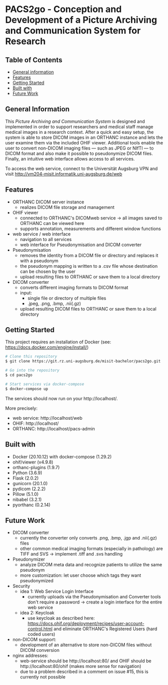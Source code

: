# PACS2go - Conception and Development of a Picture Archiving and Communication System for Research

## Table of Contents

- [General information](#general-information)
- [Features](#features)
- [Getting Started](#getting-started)
- [Built with](#built-with)
- [Future Work](#future-work)



## General Information

This *Picture Archiving and Communication System* is designed and implemented in order to support researchers and medical staff manage medical images in a research context. After a quick and easy setup, the system is able to store DICOM images in an ORTHANC instance and lets the user examine them via the included OHIF viewer. Additional tools enable the user to convert non-DICOM imaging files &mdash; such as JPEG or NIfTI &mdash; to DICOM format and also make it possible to pseudonymize DICOM files. Finally, an intuitive web interface allows access to all services.

To access the web service, connect to the Universität Augsburg VPN and visit http://vm204-misit.informatik.uni-augsburg.de/web  



## Features


- ORTHANC DICOM server instance 
  - realizes DICOM file storage and management
- OHIF viewer
  - connected to ORTHANC's DICOMweb service &rarr; all images saved to ORTHANC can be viewed here
  - supports annotation, measurements and different window functions
- web service / web interface
  - navigation to all services
  - web interface for Pseudonymisation and DICOM converter
- Pseudonymisation
  - removes the identity from a DICOM file or directory and replaces it with a pseudonym
  - the pseudonym mapping is written to a .csv file whose destination can be chosen by the user
  - upload resulting files to ORTHANC or save them to a local directory
- DICOM converter
  - converts different imaging formats to DICOM format
  - input: 
    - single file or directory of multiple files
    - .jpeg, .png, .bmp, .nii(.gz)
  - upload resulting DICOM files to ORTHANC or save them to a local directory



## Getting Started

This project requires an installation of Docker (see: https://docs.docker.com/engine/install/)

```bash
# Clone this repository
$ git clone https://git.rz.uni-augsburg.de/misit-bachelor/pacs2go.git

# Go into the repository
$ cd pacs2go

# Start services via docker-compose
$ docker-compose up
```

The services should now run on your http://localhost/.

More precisely:

- web service: http://localhost/web
- OHIF: http://localhost/
- ORTHANC: http://localhost/pacs-admin 




## Built with 

- Docker (20.10.12) with docker-compose (1.29.2)
- ohif/viewer (v4.9.8)
- orthanc-plugins (1.9.7)
- Python (3.6.9)
- Flask (2.0.2)
- gunicorn (20.1.0)
- pydicom (2.2.2)
- Pillow (5.1.0)
- nibabel (3.2.1)
- pyorthanc (0.2.14)



## Future Work

- DICOM converter
  - currently the converter only converts .png, .bmp, .jgp and .nii(.gz) files
  - other common medical imaging formats (especially in pathology) are TIFF and SVS &rarr; implement .tiff and .svs handling
- Pseudonymizer
  - analyze DICOM meta data and recognize patients to utilize the same pseudonym
  - more customization: let user choose which tags they want pseudonymized
- Security
  - idea 1: Web Service Login Interface
    - currently uploads via the Pseudonymisation and Converter tools don't require a password &rarr; create a login interface for the entire web service
  - idea 2: Keycloak
    - use keycloak as described here: https://docs.ohif.org/deployment/recipes/user-account-control.html and eliminate ORTHANC's Registered Users (hard coded users)
- non-DICOM support:
  - development of an alternative to store non-DICOM files without DICOM conversion
- nginx addresses:
  - web-service should be http://localhost:80/ and OHIF should be http://localhost:80/ohif (makes more sense for navigation)
  - due to a problem described in a comment on issue #15, this is currently not possible

